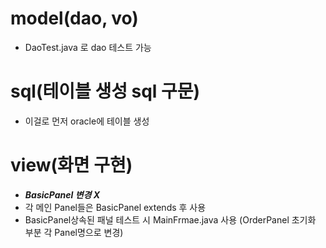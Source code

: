 # model(dao, vo)
- DaoTest.java 로 dao 테스트 가능
# sql(테이블 생성 sql 구문)
- 이걸로 먼저 oracle에 테이블 생성
# view(화면 구현)
- ***BasicPanel 변경 X***
- 각 메인 Panel들은 BasicPanel extends 후 사용
- BasicPanel상속된 패널 테스트 시 MainFrmae.java 사용 (OrderPanel 초기화 부분 각 Panel명으로 변경)
